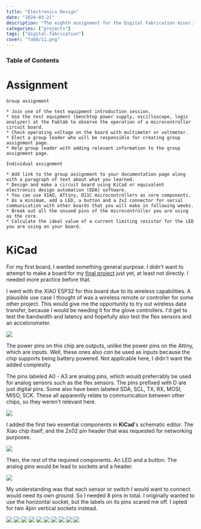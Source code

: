 ```yaml
---
title: "Electronics Design"
date: "2024-03-21"
description: "The eighth assignment for the Digital Fabrication minor."
categories: ["projects"]
tags: ["digital-fabrication"]
cover: "fab8/11.png"
---
```


### Table of Contents

# Assignment

```
Group assignment

* Join one of the test equipment introduction session.
* Use the test equipment (benchtop power supply, oscilloscope, logic analyzer) at the Fablab to observe the operation of a microcontroller circuit board.
* Check operating voltage on the board with multimeter or voltmeter.
* Elect a group leader who will be responsible for creating group assignment page.
* Help group leader with adding relevant information to the group assignment page.

Individual assignment

* Add link to the group assignment to your documentation page along with a paragraph of text about what you learned.
* Design and make a circuit board using KiCad or equivalent electronics design automation (EDA) software. 
* You can use XIAO, ATtiny, D11C microcontrollers as core components.
* As a minimum, add a LED, a button and a 2x2 connector for serial communication with other boards that you will make in following weeks.
* Break out all the unused pins of the microcontroller you are using as the core.
* Calculate the ideal value of a current limiting resistor for the LED you are using on your board. 
```

# KiCad

For my first board, I wanted something general purpose. I didn't want to attempt to make a board for my [final project](fablab-final) just yet, at least not directly. I needed more practice before that.

I went with the XIAO ESP32 for this board due to its wireless capabilities. A plausible use case I thought of was a wireless remote or controller for some other project. This would give me the opportunity to try out wireless data transfer, because I would be needing it for the glove controllers. I'd get to test the bandwidth and latency and hopefully also test the flex sensors and an accelorometer. 

![](fab8/01.png)

The power pins on this chip are outputs, unlike the power pins on the Attiny, which are inputs. Well, these ones also _can_ be used as inputs because the chip supports being battery powered. Not applicable here, I didn't want the added complexity. 

The pins labeled A0 - A3 are analog pins, which would preferrably be used for analog sensors such as the flex sensors. The pins prefixed with D are just digital pins. Some also have been labeled SDA, SCL, TX, RX, MOSI, MISO, SCK. These all apparently relate to communication between other chips, so they weren't relevant here. 

![](fab8/02.png)

I added the first two essential components in **KiCad**'s schematic editor. The Xiao chip itself, and the 2x02 pin header that was requested for networking purposes. 

![](fab8/03.png)

Then, the rest of the required components. An LED and a button. The analog pins would be lead to sockets and a header. 

![](fab8/04.png)

My understanding was that each sensor or switch I would want to connect would need its own ground. So I needed 8 pins in total. I originally wanted to use the horizontal socket, but the labels on its pins scared me off. I opted for two 4pin vertical sockets instead. 

![](fab8/05.png)
![](fab8/06.png)
![](fab8/07.png)
![](fab8/08.png)
![](fab8/09.png)
![](fab8/10.png)
![](fab8/11.png)
![](fab8/12.png)
![](fab8/13.png)
![](fab8/14.png)


